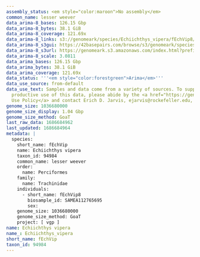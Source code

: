```yaml
---
assembly_status: <em style="color:maroon">No assembly</em>
common_name: lesser weever
data_arima-8_bases: 126.15 Gbp
data_arima-8_bytes: 38.1 GiB
data_arima-8_coverage: 121.69x
data_arima-8_links: s3://genomeark/species/Echiichthys_vipera/fEchVip8/genomic_data/arima/<br>
data_arima-8_s3gui: https://42basepairs.com/browse/s3/genomeark/species/Echiichthys_vipera/fEchVip8/genomic_data/arima/
data_arima-8_s3url: https://genomeark.s3.amazonaws.com/index.html?prefix=species/Echiichthys_vipera/fEchVip8/genomic_data/arima/
data_arima-8_scale: 3.0811
data_arima_bases: 126.15 Gbp
data_arima_bytes: 38.1 GiB
data_arima_coverage: 121.69x
data_status: '''<em style="color:forestgreen">Arima</em>'''
data_use_source: from-default
data_use_text: Samples and data come from a variety of sources. To support fair and
  productive use of this data, please abide by the <a href="https://genome10k.soe.ucsc.edu/data-use-policies/">Data
  Use Policy</a> and contact Erich D. Jarvis, ejarvis@rockefeller.edu, with any questions.
genome_size: 1036680000
genome_size_display: 1.04 Gbp
genome_size_method: GoaT
last_raw_data: 1686684962
last_updated: 1686684964
metadata: |
  species:
    short_name: fEchVip
    name: Echiichthys vipera
    taxon_id: 94984
    common_name: lesser weever
    order:
      name: Perciformes
    family:
      name: Trachinidae
    individuals:
      - short_name: fEchVip8
        biosample_id: SAMEA112765695
        sex:
    genome_size: 1036680000
    genome_size_method: GoaT
    project: [ vgp ]
name: Echiichthys vipera
name_: Echiichthys_vipera
short_name: fEchVip
taxon_id: 94984
---
```


